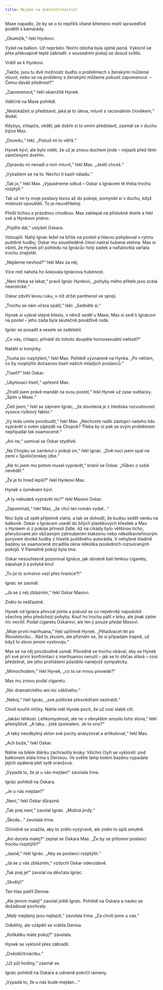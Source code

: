 ```yaml
---
title: Mejdan na dvěstěčtrnáctce?
---
```


Maxe napadlo, že by se o to nepříliš vítané břemeno mohl spravedlivě podělit s kamarády.

  

„Okamžik,“ řekl Hynkovi.

Vyšel na balkon. Už nepršelo. Noční obloha byla úplně jasná. Vyklonil se přes překvapivě teplé zábradlí: v sousedním pokoji se dosud svítilo.

Vrátil se k Hynkovi.

„Takže, jsou tu dvě možnosti: buďto o problémech s ženskými můžeme mluvit, nebo se na problémy s ženskými můžeme pokusit zapomenout. – Čemu dáváš přednost?“

„Zapomenout,“ řekl okamžitě Hynek.

Vděčně na Maxe pohlédl.

„Nedokážeš si představit, jaká je to úleva, mluvit s racionálním člověkem,“ dodal.

Kdybys, chlapče, věděl, jak dobře si to umím představit, zasmál se v duchu trpce Max.

„Dovedu,“ řekl. „Pokud mi to věříš.“

Hynek kývl, ale bylo vidět, že už je znovu duchem jinde – nejspíš před těmi zamčenými dveřmi.

„Opravdu mi nevadí o tom mluvit,“ řekl Max. „Jestli chceš.“

„Vykašlem se na to. Nechci ti kazit náladu.“

„Tak jo,“ řekl Max. „Vypadneme odtud – Oskar s Ignácem tě třeba trochu rozptýlí.“

Tak už mi ty moje postavy lezou až do pokoje, pomyslel si v duchu, když místnost opouštěli. To je neuvěřitelný.

Přešli tichou a prázdnou chodbou. Max zaklepal na příslušné dveře a řekl své a Hynkovo jméno.

„Pojďte dál,“ uslyšeli Oskara.

Vstoupili. Nahý Ignác ležel na břiše na posteli a hlavou pohyboval v rytmu puštěné hudby; Oskar mu soustředěně čímsi natíral hubená stehna. Max si všiml, že Hynek při pohledu na Ignácův holý zadek a nafialovělá varlata trochu znejistěl.

„Nejdeme nevhod?“ řekl Max za něj.

Více než nahota ho šokovala Ignácova hubenost.

„Není třeba se lekat,“ pravil Ignác Hynkovi, „pohyby mého přítele jsou zcela neerotické.“

Oskar zdvihl levou ruku, v níž držel panthenol ve spreji.

„Trochu se nám včera spálil,“ řekl. „Sedněte si.“

Hynek si vybral stejné křeslo, v němž seděl u Maxe; Max si sedl k Ignácovi na postel – jeho záda byla skutečně povážlivě rudá.

Ignác se posadil a vesele se zašklebil.

„Co vás, chlapci, přivádí do tohoto doupěte homosexuální neřesti?“

Natáhl si trenýrky.

„Touha po rozptýlení,“ řekl Max. Pohlédl významně na Hynka. „Po něčem, co by rozptýlilo dočasnou tíseň našich mladých poslanců.“

„Tíseň?“ řekl Oskar.

„Ubytovací tíseň,“ upřesnil Max.

„Ztratil jsem právě mandát na svou postel,“ řekl Hynek už zase světácky. „Spím u Maxe.“

„Četl jsem,“ řekl se zájmem Ignác, „že dovolená je z hlediska rozvodovosti vysoce rizikový faktor.“

„Vy teda umíte povzbudit,“ řekl Max. „Nechcete radši zástupci našeho lidu vyprávět o svém zájezdě na Chopok? Třeba by si pak se svým problémem nepřipadal tak osamoceně.“

„Ani ne,“ usmíval se Oskar stydlivě.

„Na Chopku se zamknul v pokoji on,“ řekl Ignác. „Dvě noci jsem spal na zemi v Spoločenskej izbe.“

„Ale to jsem mu potom musel vyprávět,“ bránil se Oskar. „Vůbec o sobě nevěděl.“

„Že je to hned lepší?“ řekl Hynkovi Max.

Hynek s úsměvem kývl.

„A ty nebudeš vyprávět nic?“ řekl Maxovi Oskar.

„Zapomínáš,“ řekl Max, „že chci ten román vydat…“

Noc byla už opět příjemně vlahá, a tak se dohodli, že budou sedět venku na balkoně. Oskar s Ignácem usedli do bílých plastikových křesílek a Max s Hynkem si z pokoje přinesli židle. Až na cikády bylo většinou ticho, přerušované jen občasným zatroubením klaksonu nebo několikavteřinovým poryvem divoké hudby z hlasitě puštěného autorádia. V nehybné hladině bazénu se osamoceně zrcadlila okna několika posledních rozsvícených pokojů. V Pamelině pokoji byla tma.

Oskar nesouhlasně pozoroval Ignáce, jak obratně balí tenkou cigaretu, zapaluje ji a polyká kouř.

„To jsi to svinstvo vezl přes hranice?!“

Ignác se zasmál.

„Já se z něj zblázním,“ řekl Oskar Maxovi.

Znělo to nešťastně.

Hynek od Ignáce převzal jointa a pokusil se co nejvěrněji napodobit všechny jeho předchozí pohyby. Kouř ho trochu pálil v krku, ale jinak zatím nic necítil. Podal cigaretu Oskarovi, ale ten ji pouze předal Maxovi.

„Moje první marihuana,“ řekl upřímně Hynek. „Pětadvacet let po Woodstocku… Rád to zkusím, ale přiznám se, že si připadám trapně, už když to slovo jenom vyslovuju.“

Max se na něj povzbudivě usmál. Původně se trochu obával, aby se Hynek při své první konfrontaci s marihuanou nenutil – jak se to občas stává – cosi předstírat, ale jeho prohlášení působilo nanejvýš sympaticky.

„Mimochodem,“ řekl Hynek, „co to se mnou provede?“

Max mu znovu podal cigaretu.

„Nic dramatického ani nic ošklivého.“

„Neboj,“ řekl Ignác, „své politické přesvědčení neztratíš.“

Chvíli kouřili mlčky. Náhle měl Hynek pocit, že už cosi slabě cítí.

„Jakási lehkost. Lehkomyslnost, ale ne v obvyklém smyslu toho slova,“ řekl přemýšlivě. „A taky… jisté zpomalení. Je to ono?“

„A taky neodbytný sklon své pocity analyzovat a artikulovat,“ řekl Max.

„Ach bože,“ řekl Oskar.

Náhle na bílém štěrku zachrastily kroky. Všichni čtyři se vyklonili: pod balkonem stála Irma s Denisou. Ve světle lamp kolem bazénu vypadala jejich opálená pleť sytě oranžová.

„Vypadá to, že je u vás mejdan!“ zavolala Irma.

Ignác pohlédl na Oskara.

„Je u nás mejdan?“

„Není,“ řekl Oskar důrazně.

„Tak prej není,“ zavolal Ignác. „Možná jindy.“

„Škoda…“ zavolala Irma.

Očividně se snažila, aby to znělo vyzývavě, ale znělo to spíš smutně.

„Ani docela malej?“ zeptal se Oskara Max. „Že by se přítomní poslanci trochu rozptýlili?“

„Jasně,“ řekl Ignác. „Aby se poslanci rozptýlili.“

„Já se z vás zblázním,“ vzdychl Oskar odevzdaně.

„Tak prej je!“ zavolal na děvčata Ignác.

„Skvělý!“

Ten hlas patřil Denise.

„Ale jenom malej!“ zavolal ještě Ignác. Pohlédl na Oskara a naoko se dožadoval pochvaly.

„Malý mejdany jsou nejlepší,“ zavolala Irma. „Za chvíli jsme u vás.“

Odběhly, ale vzápětí se vrátila Denisa.

„Kolikátku máte pokoj?“ zavolala.

Hynek se vyklonil přes zábradlí.

„Dvěstěčtrnáctku.“

„Už půl hodiny,“ zasmál se.

Ignác pohlédl na Oskara a udiveně pokrčil rameny.

„Vypadá to, že u nás bude mejdan…“
